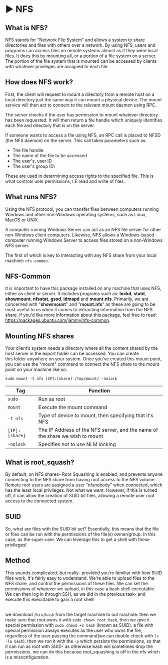 # ▶️ NFS

## What is NFS?

NFS stands for "Network File System" and allows a system to share directories and files with others over a network. By using NFS, users and programs can access files on remote systems almost as if they were local files. It does this by mounting all, or a portion of a file system on a server. The portion of the file system that is mounted can be accessed by clients with whatever privileges are assigned to each file.

## How does NFS work?

First, the client will request to mount a directory from a remote host on a local directory just the same way it can mount a physical device. The mount service will then act to connect to the relevant mount daemon using RPC.

The server checks if the user has permission to mount whatever directory has been requested. It will then return a file handle which uniquely identifies each file and directory that is on the server.

If someone wants to access a file using NFS, an RPC call is placed to NFSD (the NFS daemon) on the server. This call takes parameters such as:

* &#x20;The file handle
* &#x20;The name of the file to be accessed
* &#x20;The user's, user ID
* &#x20;The user's group ID\


These are used in determining access rights to the specified file. This is what controls user permissions, I.E read and write of files.

## What runs NFS?

Using the NFS protocol, you can transfer files between computers running Windows and other non-Windows operating systems, such as Linux, MacOS or UNIX.

A computer running Windows Server can act as an NFS file server for other non-Windows client computers. Likewise, NFS allows a Windows-based computer running Windows Server to access files stored on a non-Windows NFS server.

The first of which is key to interacting with any NFS share from your local machine: `nfs-common`.

## NFS-Common

It is important to have this package installed on any machine that uses NFS, either as client or server. It includes programs such as: **lockd**, **statd**, **showmount**, **nfsstat**, **gssd**, **idmapd** and **mount.nfs**. Primarily, we are concerned with "**showmount**" and "**mount.nfs**" as these are going to be most useful to us when it comes to extracting information from the NFS share. If you'd like more information about this package, feel free to read: https://packages.ubuntu.com/jammy/nfs-common.

## **Mounting NFS shares**

Your client’s system needs a directory where all the content shared by the host server in the export folder can be accessed. You can create\
this folder anywhere on your system. Once you've created this mount point, you can use the "mount" command to connect the NFS share to the mount point on your machine like so:

`sudo mount -t nfs [IP]:[share] /tmp/mount/ -nolock`

| Tag            | Function                                                                     |
| -------------- | ---------------------------------------------------------------------------- |
| `sudo`         | Run as root                                                                  |
| `mount`        | Execute the mount command                                                    |
| `-t nfs`       | Type of device to mount, then specifying that it's NFS                       |
| `[IP]:[share]` | The IP Address of the NFS server, and the name of the share we wish to mount |
| `-nolock`      | Specifies not to use NLM locking                                             |

## What is root\_squash?

By default, on NFS shares- Root Squashing is enabled, and prevents anyone connecting to the NFS share from having root access to the NFS volume. Remote root users are assigned a user “nfsnobody” when connected, which has the least local privileges. Not what we want. However, if this is turned off, it can allow the creation of SUID bit files, allowing a remote user root access to the connected system.

## SUID

So, what are files with the SUID bit set? Essentially, this means that the file or files can be run with the permissions of the file(s) owner/group. In this case, as the super-user. We can leverage this to get a shell with these privileges!

## Method

This sounds complicated, but really- provided you're familiar with how SUID files work, it's fairly easy to understand. We're able to upload files to the NFS share, and control the permissions of these files. We can set the permissions of whatever we upload, in this case a bash shell executable. We can then log in through SSH, as we did in the previous task- and execute this executable to gain a root shell!

\
we download `/bin/bash` from the target machine to out machine. then we make sure that root owns it with `sudo chown root bash`, then we give it special permission with `sudo chmod +s bash` (known as SUID). a file with special permission always executes as the user who owns the file, regardless of the user passing the command(we can double check with `ls -la bash`). then we run it with the `-p` which persists the permissions, so that it can run as root with SUID- as otherwise bash will sometimes drop the permissions. we can do this because root\_squashing is off in the nfs which is a misconfiguration.
